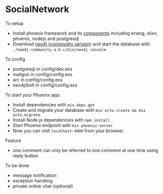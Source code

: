 # SocialNetwork

To setup

  * Install phoenix framework and its [components](http://www.phoenixframework.org/docs/installation) including erlang, elixir, phoenix, nodejs and postgresql
  * Download [neo4j (community version)](https://neo4j.com/download/community-edition/) and start the database with `./neo4j-community-a.b.c/bin/neo4j console`
  
To config

  * postgresql in config/dev.exs
  * mailgun in config/config.exs
  * arc in config/config.exs
  * neo4j/bolt in config/config.exs  

To start your Phoenix app:

  * Install dependencies with `mix deps.get`
  * Create and migrate your database with `mix ecto.create && mix ecto.migrate`
  * Install Node.js dependencies with `npm install`
  * Start Phoenix endpoint with `mix phoenix.server`
  * Now you can visit `localhost:4000` from your browser.

Feature

  * one comment can only be referred to one comment at one time using reply button
  
To be done

  * message notification
  * exception handling
  * private online chat (optional)

